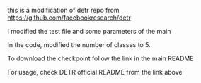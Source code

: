 this is a modification of detr repo from https://github.com/facebookresearch/detr

I modified the test file and some parameters of the main

In the code, modified the number of classes to 5.

To download the checkpoint follow the link in the main README

For usage, check DETR official README from the link above
